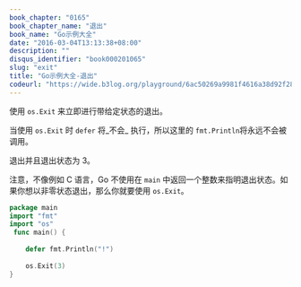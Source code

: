 ```yaml
---
book_chapter: "0165"
book_chapter_name: "退出"
book_name: "Go示例大全"
date: "2016-03-04T13:13:38+08:00"
description: ""
disqus_identifier: "book000201065"
slug: "exit"
title: "Go示例大全-退出"
codeurl: "https://wide.b3log.org/playground/6ac50269a9981f4616a38d92f28723bb.go"
---
```

 
使用 `os.Exit` 来立即进行带给定状态的退出。







当使用 `os.Exit` 时 `defer` 将_不会_ 执行，所以这里的 `fmt.Println`将永远不会被调用。

退出并且退出状态为 3。

注意，不像例如 C 语言，Go 不使用在 `main` 中返回一个整数来指明退出状态。如果你想以非零状态退出，那么你就要使用 `os.Exit`。
 

```go
package main  
import "fmt"
import "os"  
 func main() {  
 
    defer fmt.Println("!")  
 
    os.Exit(3)
}  
 
```

